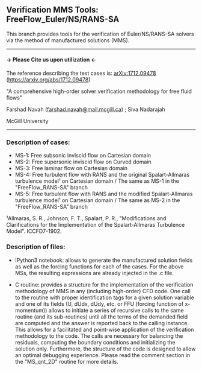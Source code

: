 ## Verification MMS Tools: FreeFlow_Euler/NS/RANS-SA
This branch provides tools for the verification of Euler/NS/RANS-SA solvers via the method of manufactured solutions (MMS).

---------------------------------------------
#### -> Please Cite us upon utilization <-
The reference describing the test cases is: [arXiv:1712.09478](arXiv_1712.09478.pdf) (https://arxiv.org/abs/1712.09478)     

"A comprehensive high-order solver verification methodology for free fluid flows"

Farshad Navah (farshad.navah@mail.mcgill.ca) ; Siva Nadarajah 

McGill University

---------------------------------------------
### Description of cases:

- MS-1: Free subsonic inviscid flow on Cartesian domain 
- MS-2: Free supersonic inviscid flow on Curved domain
- MS-3: Free laminar flow on Cartesian domain
- MS-4: Free turbulent flow with RANS and the original Spalart-Allmaras turbulence model¹ on Cartesian domain / The same as MS-1 in the "FreeFlow_RANS-SA" branch
- MS-5: Free turbulent flow with RANS and the modified Spalart-Allmaras turbulence model¹ on Cartesian domain / The same as MS-2 in the "FreeFlow_RANS-SA" branch

¹Allmaras, S. R., Johnson, F. T., Spalart, P. R., "Modifications and Clarifications for the Implementation of the Spalart-Allmaras Turbulence Model". ICCFD7-1902.

### Description of files:

- IPython3 notebook: allows to generate the manufactured solution fields as well as the forcing functions for each of the cases. For the above MSs, the resulting expressions are already injected in the .c file.

- C routine: provides a structure for the implementation of the verification methodology of MMS in any (including high-order) CFD code. One call to the routine with proper identification tags for a given solution variable and one of its fields (U, dUdx, dUdy, etc. or FFU (forcing function of x-momentum)) allows to initiate a series of recursive calls to the same routine (and its sub-routines) until all the terms of the demanded field are computed and the answer is reported back to the calling instance. This allows for a facilitated and point-wise application of the verification methodology to the code. The calls are necessary for balancing the residuals, computing the boundary conditions and initializing the solution only. Furthermore, the structure of the code is designed to allow an optimal debugging experience. Please read the comment section in the "MS_qnt_2D" routine for more details.
